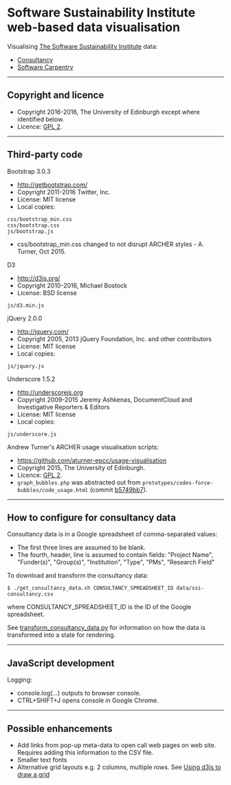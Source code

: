 # Software Sustainability Institute web-based data visualisation


Visualising [The Software Sustainability Institute](http://www.software.ac.uk) data:
 
* [Consultancy](https://ssi-dev.epcc.ed.ac.uk/viz/prototypes/codes-force-bubbles/ssi_consultancy.php)
* [Software Carpentry](https://ssi-dev.epcc.ed.ac.uk/viz/prototypes/codes-force-bubbles/ssi_swc.php)

---

## Copyright and licence

* Copyright 2016-2016, The University of Edinburgh except where identified below.
* Licence: [GPL 2](./LICENSE]).

---

## Third-party code

Bootstrap 3.0.3

* http://getbootstrap.com/
* Copyright 2011-2016 Twitter, Inc.
* License: MIT license
* Local copies:

```
css/bootstrap_min.css
css/bootstrap.css
js/bootstrap.js
```

* css/bootstrap_min.css changed to not disrupt ARCHER styles - A. Turner, Oct 2015.

D3

* http://d3js.org/
* Copyright  2010-2016, Michael Bostock
* License: BSD license

```
js/d3.min.js
```

jQuery 2.0.0

* http://jquery.com/
* Copyright 2005, 2013 jQuery Foundation, Inc. and other contributors
* License: MIT license
* Local copies:

```
js/jquery.js
```

Underscore 1.5.2

* http://underscorejs.org
* Copyright 2009-2015 Jeremy Ashkenas, DocumentCloud and Investigative Reporters & Editors
* License: MIT license
* Local copies:

```
js/underscore.js
```

Andrew Turner's ARCHER usage visualisation scripts:

* https://github.com/aturner-epcc/usage-visualisation
* Copyright 2015, The University of Edinburgh.
* Licence: [GPL 2](./LICENSE]).
* `graph_bubbles.php` was abstracted out from `prototypes/codes-force-bubbles/code_usage.html` (commit [b5749bb7](https://github.com/mikej888/usage-visualisation/commit/b5749bb711045246abc3edeec4e98b18a28d2c53)).

---

## How to configure for consultancy data

Consultancy data is in a Google spreadsheet of comma-separated values:

* The first three lines are assumed to be blank.
* The fourth, header, line is assumed to contain fields: "Project
  Name", "Funder(s)", "Group(s)", "Institution", "Type", "PMs",
  "Research Field"

To download and transform the consultancy data:

```
$ ./get_consultancy_data.sh CONSULTANCY_SPREADSHEET_ID data/ssi-consultancy.csv
```

where CONSULTANCY_SPREADSHEET_ID is the ID of the Google
spreadsheet.

See [transform_consultancy_data.py](./transform_consultancy_data.py) for information on how the data is transformed into a state for rendering.

---

## JavaScript development

Logging:

* console.log(...) outputs to browser console. 
* CTRL+SHIFT+J opens console in Google Chrome.

---

## Possible enhancements

* Add links from pop-up meta-data to open call web pages on web site. Requires adding this information to the CSV file.
* Smaller text fonts
* Alternative grid layouts e.g. 2 columns, multiple rows. See [Using d3js to draw a grid](http://knowledgestockpile.blogspot.co.uk/2012/01/using-d3js-to-draw-grid.html)
